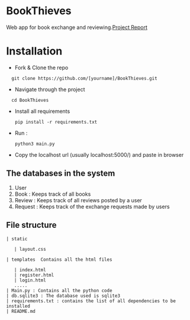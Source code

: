 # BookThieves


 Web app for book exchange and reviewing.[Project Report](https://docs.google.com/document/d/1T4WCYEWISYQjbR0i_J3c6fc4yFabrG_26JjDYRGWbfw/edit?usp=sharing)


# Installation

* Fork & Clone the repo
```
  git clone https://github.com/[yourname]/BookThieves.git
```

* Navigate through the project
```
  cd BookThieves
```
* Install all requirements
  ``` 
  pip install -r requirements.txt
  ```
  
* Run :
  ```
  python3 main.py
  ```
  
* Copy the localhost url (usually localhost:5000/) and paste in browser



## The databases in the system

1. User
2. Book : Keeps track of all books 
3. Review : Keeps track of all reviews posted by  a user
4. Request : Keeps track of the exchange requests made by users


## File structure

```
| static

   | layout.css

| templates  Contains all the html files

   | index.html
   | register.html
   | login.html
   .....
| Main.py : Contains all the python code    
| db.sqlite3 : The database used is sqlite3
| requirements.txt : contains the list of all dependencies to be installed
| README.md

